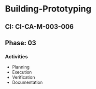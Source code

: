 # Building-Prototyping

## CI: CI-CA-M-003-006
## Phase: 03

### Activities
- Planning
- Execution
- Verification
- Documentation
